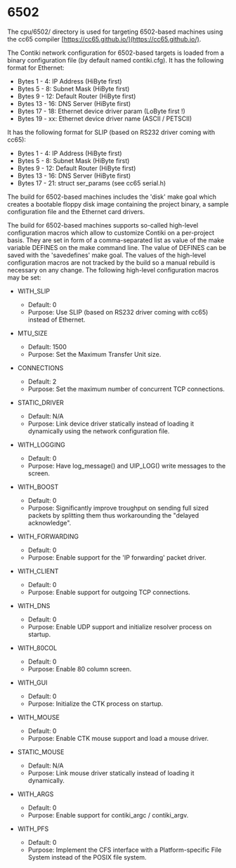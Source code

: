 6502
====

The cpu/6502/ directory is used for targeting 6502-based machines using the
cc65 compiler [https://cc65.github.io/](https://cc65.github.io/).

The Contiki network configuration for 6502-based targets is loaded from a
binary configuration file (by default named contiki.cfg). It has the following
format for Ethernet:

- Bytes  1 -  4: IP Address     (HiByte first)
- Bytes  5 -  8: Subnet Mask    (HiByte first)
- Bytes  9 - 12: Default Router (HiByte first)
- Bytes 13 - 16: DNS Server     (HiByte first)
- Bytes 17 - 18: Ethernet device driver param (LoByte first !)
- Bytes 19 - xx: Ethernet device driver name (ASCII / PETSCII)

It has the following format for SLIP (based on RS232 driver coming with cc65):

- Bytes  1 -  4: IP Address     (HiByte first)
- Bytes  5 -  8: Subnet Mask    (HiByte first)
- Bytes  9 - 12: Default Router (HiByte first)
- Bytes 13 - 16: DNS Server     (HiByte first)
- Bytes 17 - 21: struct ser_params (see cc65 serial.h)

The build for 6502-based machines includes the 'disk' make goal which creates a
bootable floppy disk image containing the project binary, a sample
configuration file and the Ethernet card drivers.

The build for 6502-based machines supports so-called high-level configuration
macros which allow to customize Contiki on a per-project basis. They are set in
form of a comma-separated list as value of the make variable DEFINES on the
make command line. The value of DEFINES can be saved with the 'savedefines'
make goal. The values of the high-level configuration macros are not tracked by
the build so a manual rebuild is necessary on any change. The following
high-level configuration macros may be set:

- WITH_SLIP
    - Default: 0
    - Purpose: Use SLIP (based on RS232 driver coming with cc65) instead of
      Ethernet.

- MTU_SIZE
    - Default: 1500
    - Purpose: Set the Maximum Transfer Unit size.

- CONNECTIONS
    - Default: 2
    - Purpose: Set the maximum number of concurrent TCP connections.

- STATIC_DRIVER
    - Default: N/A
    - Purpose: Link device driver statically instead of loading it dynamically
      using the network configuration file.

- WITH_LOGGING
    - Default: 0
    - Purpose: Have log_message() and UIP_LOG() write messages to the screen.

- WITH_BOOST
    - Default: 0
    - Purpose: Significantly improve troughput on sending full sized packets by
      splitting them thus workarounding the "delayed acknowledge".

- WITH_FORWARDING
    - Default: 0
    - Purpose: Enable support for the 'IP forwarding' packet driver.

- WITH_CLIENT
    - Default: 0
    - Purpose: Enable support for outgoing TCP connections.

- WITH_DNS
    - Default: 0
    - Purpose: Enable UDP support and initialize resolver process on startup.

- WITH_80COL
    - Default: 0
    - Purpose: Enable 80 column screen.

- WITH_GUI
    - Default: 0
    - Purpose: Initialize the CTK process on startup.

- WITH_MOUSE
    - Default: 0
    - Purpose: Enable CTK mouse support and load a mouse driver.

- STATIC_MOUSE
    - Default: N/A
    - Purpose: Link mouse driver statically instead of loading it dynamically.

- WITH_ARGS
    - Default: 0
    - Purpose: Enable support for contiki_argc / contiki_argv.

- WITH_PFS
    - Default: 0
    - Purpose: Implement the CFS interface with a Platform-specific File System
      instead of the POSIX file system.
